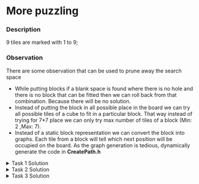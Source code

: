 # More puzzling

### Description
9 tiles are marked with 1 to 9;

### Observation

There are some observation that can be used to prune away the search space

- While putting blocks if a blank space is found where there is no hole and there is no block that can be fitted then we can roll back from that combination. Because there will be no
solution.
- Instead of putting the block in all possible place in the board we can try all possible tiles of a cube to fit in a particular block. That way instead of trying for 7*7 place we can only
try max number of tiles of a block (Min: 2 ,Max: 7).
- Instead of a static block representation we can convert the block into graphs. Each tile from a block will tell which next position will be occupied on the board. As the graph
generation is tedious, dynamically generate the code in <b>CreatePath.h</b>

<details><summary>Task 1 Solution</summary>
<p>
<pre>
For Hole: H1(0,3):
1 6 6 # 5 5 5
1 4 6 6 5 5 3
4 4 4 6 5 2 3
4 4 4 7 2 2 3
4 8 7 7 2 2 3
8 8 8 7 9 2 3
8 8 8 9 9 9 9

For Hole: H2(1,0):
1 1 3 3 3 3 3
\# 4 4 6 5 5 5
4 4 4 6 6 5 5
2 4 4 4 6 6 5
2 2 7 7 7 8 8
2 2 9 7 8 8 8
2 9 9 9 9 8 8

For Hole: H3(1,4):
1 3 3 3 3 3 2
1 4 4 6 # 2 2
4 4 4 6 6 2 2
9 4 4 4 6 6 2
9 9 8 7 7 7 5
9 8 8 8 7 5 5
9 8 8 8 5 5 5

For Hole: H4(1,5):
1 5 5 5 6 6 9
1 5 5 6 6 # 9
3 5 4 6 7 9 9
3 4 4 4 7 7 9
3 4 4 4 7 8 8
3 4 2 2 8 8 8
3 2 2 2 2 8 8

For Hole: H5(3,2):
1 8 8 9 9 9 9
1 8 8 8 4 9 3
2 8 8 4 4 4 3
2 2 # 4 4 4 3
2 2 5 4 6 6 3
2 5 5 6 6 7 3
5 5 5 6 7 7 7

For Hole: H6(3,3):
1 3 3 3 3 3 6
1 9 9 9 9 6 6
8 8 8 9 6 6 2
8 8 8 # 4 2 2
5 8 4 4 4 2 2
5 5 4 4 4 7 2
5 5 5 4 7 7 7

For Hole: H7(4,1):
1 5 5 5 7 7 7
1 5 5 6 6 7 3
9 5 8 8 6 6 3
9 9 8 8 8 6 3
9 # 8 8 4 4 3
9 2 2 4 4 4 3
2 2 2 2 4 4 4

For Hole: H8(4,4):
1 2 2 2 2 6 6
1 4 2 2 6 6 5
4 4 4 9 6 5 5
4 4 4 9 5 5 5
4 7 9 9 # 8 8
7 7 7 9 8 8 8
3 3 3 3 3 8 8

For Hole: H9(4,6):
1 3 3 3 3 3 9
1 4 2 2 2 2 9
4 4 4 2 2 9 9
4 4 4 5 5 5 9
4 6 6 5 5 8 #
6 6 7 5 8 8 8
6 7 7 7 8 8 8

For Hole: H10(5,3):
1 3 3 3 3 3 4
1 8 8 8 4 4 4
2 8 8 8 4 4 4
2 2 8 6 6 4 7
2 2 6 6 5 7 7
2 9 6 # 5 5 7
9 9 9 9 5 5 5

For Hole: H11(6,0):
1 2 2 2 2 6 6
1 9 2 2 6 6 3
9 9 9 9 6 4 3
5 5 5 4 4 4 3
5 5 8 4 4 4 3
5 8 8 8 4 7 3
\# 8 8 8 7 7 7

For Hole: H12(6,4):
1 3 3 3 3 3 9
1 4 2 2 2 2 9
4 4 4 2 2 9 9
4 4 4 5 5 5 9
4 6 6 5 5 8 8
6 6 7 5 8 8 8
6 7 7 7 # 8 8

For Hole: H13(6,5):
1 3 3 3 3 3 5
1 4 7 7 7 5 5
4 4 4 7 5 5 5
4 4 4 8 8 8 9
4 6 6 8 8 8 9
6 6 2 2 8 9 9
6 2 2 2 2 # 9
</pre>
</p>
</details>

<details><summary>Task 2 Solution</summary>
<p>
<pre>
Total Solution for Hole: H1(0,3): 38
Total Solution for Hole: H2(1,0): 92
Total Solution for Hole: H3(1,4): 45
Total Solution for Hole: H4(1,5): 26
Total Solution for Hole: H5(3,2): 50
Total Solution for Hole: H6(3,3): 12
Total Solution for Hole: H7(4,1): 43
Total Solution for Hole: H8(4,4): 37
Total Solution for Hole: H9(4,6): 18
Total Solution for Hole: H10(5,3): 70
Total Solution for Hole: H11(6,0): 181
Total Solution for Hole: H12(6,4): 17
Total Solution for Hole: H13(6,5): 67
</pre>
</p>
</details>

<details><summary>Task 3 Solution</summary>
<p>
<pre>
All cells can contain holes with a puzzle
</pre>
</p>
</details>